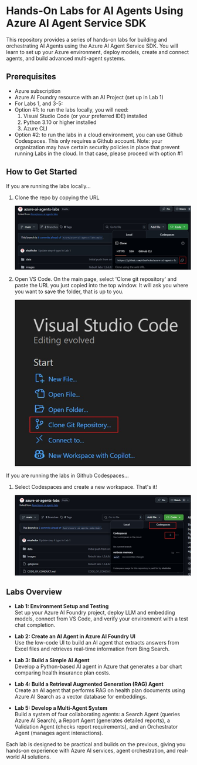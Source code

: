# Hands-On Labs for AI Agents Using Azure AI Agent Service SDK

This repository provides a series of hands-on labs for building and orchestrating AI Agents using the Azure AI Agent Service SDK. You will learn to set up your Azure environment, deploy models, create and connect agents, and build advanced multi-agent systems.

## Prerequisites
- Azure subscription
- Azure AI Foundry resource with an AI Project (set up in Lab 1)
- For Labs 1, and 3-5:
-   Option #1: to run the labs locally, you will need:
      1. Visual Studio Code (or your preferred IDE) installed
      2. Python 3.10 or higher installed
      3. Azure CLI
-   Option #2: to run the labs in a cloud environment, you can use Github Codespaces. This only requires a Github account. Note: your organization may have certain security policies in place that prevent running Labs in the cloud. In that case, please proceed with option #1

## How to Get Started

If you are running the labs locally...

1. Clone the repo by copying the URL 

   ![Clone Repo](images/clone-repo.jpg)

2. Open VS Code. On the main page, select 'Clone git repository' and paste the URL you just copied into the top window. It will ask you where you want to save the folder, that is up to you.

   ![Clone Repo](images/vs-code-clone.jpg)

If you are running the labs in Github Codespaces...

1. Select Codespaces and create a new workspace. That's it!

   ![Clone Repo](images/codespaces.jpg)

## Labs Overview

- **Lab 1: Environment Setup and Testing**  
  Set up your Azure AI Foundry project, deploy LLM and embedding models, connect from VS Code, and verify your environment with a test chat completion.

- **Lab 2: Create an AI Agent in Azure AI Foundry UI**  
  Use the low-code UI to build an AI agent that extracts answers from Excel files and retrieves real-time information from Bing Search.

- **Lab 3: Build a Simple AI Agent**  
  Develop a Python-based AI agent in Azure that generates a bar chart comparing health insurance plan costs.

- **Lab 4: Build a Retrieval Augmented Generation (RAG) Agent**  
  Create an AI agent that performs RAG on health plan documents using Azure AI Search as a vector database for embeddings.

- **Lab 5: Develop a Multi-Agent System**  
  Build a system of four collaborating agents: a Search Agent (queries Azure AI Search), a Report Agent (generates detailed reports), a Validation Agent (checks report requirements), and an Orchestrator Agent (manages agent interactions).

Each lab is designed to be practical and builds on the previous, giving you hands-on experience with Azure AI services, agent orchestration, and real-world AI solutions.
